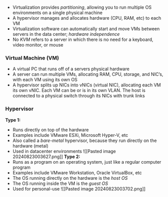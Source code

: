 - Virtualization provides _partitioning_, allowing you to run multiple OS environments on a single physical machine
- A hypervisor manages and allocates hardware (CPU, RAM, etc) to each VM
- Virtualization software can automatically start and move VMs between servers in the data center; _hardware independence_
- No _KVM_ refers to a server in which there is no need for a keyboard, video monitor, or mouse
### Virtual Machine (VM)
- A virtual PC that runs off of a servers physical hardware
- A server can run multiple VMs, allocating RAM, CPU, storage, and NIC’s, with each VM using its own OS
- A hypervisor splits up NICs into vNICs (virtual NIC), allocating each VM its own vNIC. Each VM can be or is in its own VLAN. The host is connected to a physical switch through its NICs with trunk links
### Hypervisor
**Type 1:**
- Runs directly on top of the hardware
- Examples include VMware ESXi, Microsoft Hyper-V, etc
- Also called a _bare-metal_ hypervisor, because they run directly on the hardware (metal)
- Used in datacenter environments
![[Pasted image 20240823003627.png]]
**Type 2:**
- Runs as a program on an operating system, just like a regular computer program
- Examples include VMware Workstation, Oracle VirtualBox, etc
- The OS running directly on the hardware is the _host OS_
- The OS running inside the VM is the _guest OS_
- Used for personal-use
![[Pasted image 20240823003702.png]]
